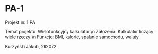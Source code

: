 # PA-1
Projekt nr. 1 PA 

Temat projektu: Wielofunkcyjny kalkulator \n
Założenia: Kalkulator liczący wiele rzeczy \n
Funkcje: BMI, kalorie, spalanie samochodu, waluty


Kurzyński Jakub, 262072
